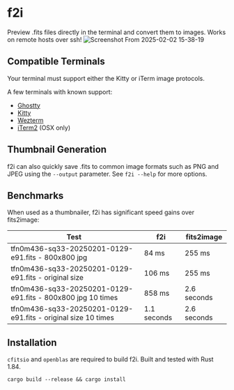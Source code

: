 # f2i

Preview .fits files directly in the terminal and convert them to images. Works on remote hosts over ssh!
![Screenshot From 2025-02-02 15-38-19](https://github.com/user-attachments/assets/231251e5-b88b-4341-a6ec-436e4c637423)

## Compatible Terminals
Your terminal must support either the Kitty or iTerm image protocols.

A few terminals with known support:
* [Ghostty](https://ghostty.org/)
* [Kitty](https://sw.kovidgoyal.net/kitty/)
* [Wezterm](https://wezfurlong.org/wezterm/index.html)
* [iTerm2](https://iterm2.com/) (OSX only)

## Thumbnail Generation
f2i can also quickly save .fits to common image formats such as PNG and JPEG
using the `--output` parameter. See `f2i --help` for more options.


## Benchmarks
When used as a thumbnailer, f2i has significant speed gains over fits2image:

| Test | f2i | fits2image|
|------|-----|-----------|
|tfn0m436-sq33-20250201-0129-e91.fits - 800x800 jpg | 84 ms | 255 ms |
|tfn0m436-sq33-20250201-0129-e91.fits - original size | 106 ms | 255 ms |
|tfn0m436-sq33-20250201-0129-e91.fits - 800x800 jpg 10 times | 858 ms | 2.6 seconds |
|tfn0m436-sq33-20250201-0129-e91.fits - original size 10 times | 1.1 seconds | 2.6 seconds |


## Installation
`cfitsio` and `openblas` are required to build f2i. Built and tested with Rust 1.84.

`cargo build --release && cargo install`
